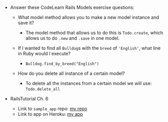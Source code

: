 - Answer these CodeLearn Rails Models exercise questions:

  - What model method allows you to make a new model instance and save it?  
    - The model method that allows us to do this is `Todo.create`, which allows us to do `.new` and `.save` in one model.      
  
  - If I wanted to find all `Bulldog`s with the `breed` of `'English'`, what line in Ruby would I execute?  
    - `Bulldog.find_by_breed("English")`   
  
  - How do you delete all instance of a certain model?  
    - To delete all the instances from a certain model we will use: `Todo.delete_all`   
    

- RailsTutorial Ch. 6
  - Link to `sample_app` repo: [my repo](http://is.here)
  - Link to app on Heroku: [my app](http://is.here)

